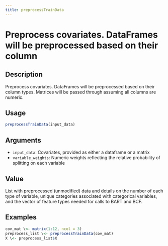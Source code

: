 ```yaml
---
title: preprocessTrainData
---
```


# Preprocess covariates. DataFrames will be preprocessed based on their column

## Description

Preprocess covariates. DataFrames will be preprocessed based on their column
types. Matrices will be passed through assuming all columns are numeric.

## Usage

```r
preprocessTrainData(input_data)
```

## Arguments

* `input_data`: Covariates, provided as either a dataframe or a matrix
* `variable_weights`: Numeric weights reflecting the relative probability of splitting on each variable

## Value

List with preprocessed (unmodified) data and details on the number of each type
of variable, unique categories associated with categorical variables, and the
vector of feature types needed for calls to BART and BCF.

## Examples

```r
cov_mat \<- matrix(1:12, ncol = 3)
preprocess_list \<- preprocessTrainData(cov_mat)
X \<- preprocess_list$X
```

